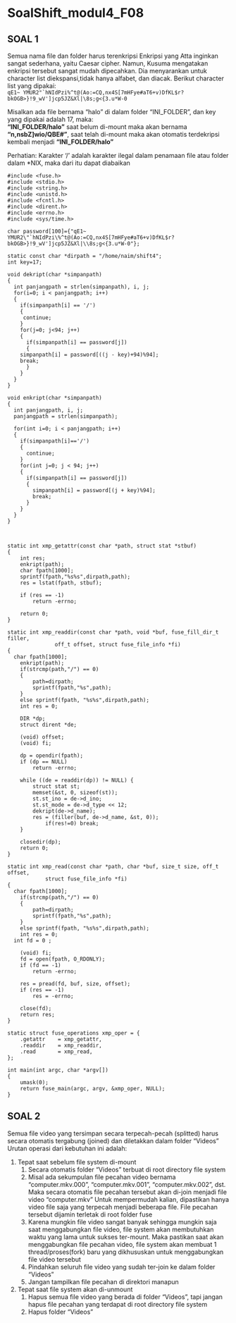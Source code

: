 # SoalShift_modul4_F08

##  SOAL 1

Semua nama file dan folder harus terenkripsi
Enkripsi yang Atta inginkan sangat sederhana, yaitu Caesar cipher. Namun, Kusuma mengatakan enkripsi tersebut sangat mudah dipecahkan. Dia menyarankan untuk character list diekspansi,tidak hanya alfabet, dan diacak. Berikut character list yang dipakai: </br>
```qE1~ YMUR2"`hNIdPzi%^t@(Ao:=CQ,nx4S[7mHFye#aT6+v)DfKL$r?bkOGB>}!9_wV']jcp5JZ&Xl|\8s;g<{3.u*W-0```

Misalkan ada file bernama “halo” di dalam folder “INI_FOLDER”, dan key yang dipakai adalah 17, maka: </br>
<b>“INI_FOLDER/halo”</b> saat belum di-mount maka akan bernama <b>“n,nsbZ]wio/QBE#”</b>, saat telah di-mount maka akan otomatis terdekripsi kembali menjadi <b>“INI_FOLDER/halo”</b> 

Perhatian: Karakter ‘/’ adalah karakter ilegal dalam penamaan file atau folder dalam *NIX, maka dari itu dapat diabaikan

```#define FUSE_USE_VERSION 28
#include <fuse.h>
#include <stdio.h>
#include <string.h>
#include <unistd.h>
#include <fcntl.h>
#include <dirent.h>
#include <errno.h>
#include <sys/time.h>

char password[100]={"qE1~ YMUR2\"`hNIdPzi\%^t@(Ao:=CQ,nx4S[7mHFye#aT6+v)DfKL$r?bkOGB>}!9_wV']jcp5JZ&Xl|\\8s;g<{3.u*W-0"};

static const char *dirpath = "/home/naim/shift4";
int key=17;

void dekript(char *simpanpath)
{
  int panjangpath = strlen(simpanpath), i, j;
  for(i=0; i < panjangpath; i++)
  {
    if(simpanpath[i] == '/')
    {
     continue;
    }
    for(j=0; j<94; j++)
    {
      if(simpanpath[i] == password[j])
      {
	simpanpath[i] = password[((j - key)+94)%94];
	break;
      }
    }
  }
}

void enkript(char *simpanpath)
{
  int panjangpath, i, j;
  panjangpath = strlen(simpanpath);

  for(int i=0; i < panjangpath; i++)
  {
    if(simpanpath[i]=='/')
    {
      continue;
    }
    for(int j=0; j < 94; j++)
    {
      if(simpanpath[i] == password[j])
      {
       	simpanpath[i] = password[(j + key)%94];
      	break;
      }
    }
  }
}



static int xmp_getattr(const char *path, struct stat *stbuf)
{
 	int res;
	enkript(path);
	char fpath[1000];
	sprintf(fpath,"%s%s",dirpath,path);
	res = lstat(fpath, stbuf);

	if (res == -1)
		return -errno;

	return 0;
}

static int xmp_readdir(const char *path, void *buf, fuse_fill_dir_t filler,
		       off_t offset, struct fuse_file_info *fi)
{
  char fpath[1000];
	enkript(path);
	if(strcmp(path,"/") == 0)
	{
		path=dirpath;
		sprintf(fpath,"%s",path);
	}
	else sprintf(fpath, "%s%s",dirpath,path);
	int res = 0;

	DIR *dp;
	struct dirent *de;

	(void) offset;
	(void) fi;

	dp = opendir(fpath);
	if (dp == NULL)
		return -errno;

	while ((de = readdir(dp)) != NULL) {
		struct stat st;
		memset(&st, 0, sizeof(st));
		st.st_ino = de->d_ino;
		st.st_mode = de->d_type << 12;
		dekript(de->d_name);
		res = (filler(buf, de->d_name, &st, 0));
			if(res!=0) break;
	}

	closedir(dp);
	return 0;
}

static int xmp_read(const char *path, char *buf, size_t size, off_t offset,
		    struct fuse_file_info *fi)
{
  char fpath[1000];
	if(strcmp(path,"/") == 0)
	{
		path=dirpath;
		sprintf(fpath,"%s",path);
	}
	else sprintf(fpath, "%s%s",dirpath,path);
	int res = 0;
  int fd = 0 ;

	(void) fi;
	fd = open(fpath, O_RDONLY);
	if (fd == -1)
		return -errno;

	res = pread(fd, buf, size, offset);
	if (res == -1)
		res = -errno;

	close(fd);
	return res;
}

static struct fuse_operations xmp_oper = {
	.getattr	= xmp_getattr,
	.readdir	= xmp_readdir,
	.read		= xmp_read,
};

int main(int argc, char *argv[])
{
	umask(0);
	return fuse_main(argc, argv, &xmp_oper, NULL);
}
```

## SOAL 2

Semua file video yang tersimpan secara terpecah-pecah (splitted) harus secara otomatis tergabung (joined) dan diletakkan dalam folder “Videos”
Urutan operasi dari kebutuhan ini adalah:
<ol>
<li>  Tepat saat sebelum file system di-mount
    <ol>
    <li>Secara otomatis folder “Videos” terbuat di root directory file system
    <li>Misal ada sekumpulan file pecahan video bernama “computer.mkv.000”, “computer.mkv.001”, “computer.mkv.002”, dst. Maka secara otomatis file pecahan tersebut akan di-join menjadi file video “computer.mkv”
Untuk mempermudah kalian, dipastikan hanya video file saja yang terpecah menjadi beberapa file. File pecahan tersebut dijamin terletak di root folder fuse
    <li>Karena mungkin file video sangat banyak sehingga mungkin saja saat menggabungkan file video, file system akan membutuhkan waktu yang lama untuk sukses ter-mount. Maka pastikan saat akan menggabungkan file pecahan video, file system akan membuat 1 thread/proses(fork) baru yang dikhususkan untuk menggabungkan file video tersebut
    <li>Pindahkan seluruh file video yang sudah ter-join ke dalam folder “Videos”
    <li>Jangan tampilkan file pecahan di direktori manapun
  </ol>
  <li> Tepat saat file system akan di-unmount
    <ol>
    <li> Hapus semua file video yang berada di folder “Videos”, tapi jangan hapus file pecahan yang terdapat di root directory file system
    <li> Hapus folder “Videos” 
    </ol>
    
